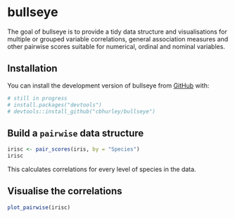 
<!-- README.md is generated from README.Rmd. Please edit that file -->

# bullseye

<!-- badges: start -->
<!-- badges: end -->

The goal of bullseye is to provide a tidy data structure and
visualisations for multiple or grouped variable correlations, general
association measures and other pairwise scores suitable for numerical,
ordinal and nominal variables.

## Installation

You can install the development version of bullseye from
[GitHub](https://github.com/) with:

``` r
# still in progress
# install.packages("devtools")
# devtools::install_github("cbhurley/bullseye")
```

## Build a `pairwise` data structure

``` r
irisc <- pair_scores(iris, by = "Species") 
irisc
```

This calculates correlations for every level of species in the data.

## Visualise the correlations

``` r
plot_pairwise(irisc)
```
